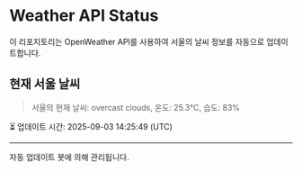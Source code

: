 
# Weather API Status

이 리포지토리는 OpenWeather API를 사용하여 서울의 날씨 정보를 자동으로 업데이트합니다.

## 현재 서울 날씨
> 서울의 현재 날씨: overcast clouds, 온도: 25.3°C, 습도: 83%

⏳ 업데이트 시간: 2025-09-03 14:25:49 (UTC)

---
자동 업데이트 봇에 의해 관리됩니다.
